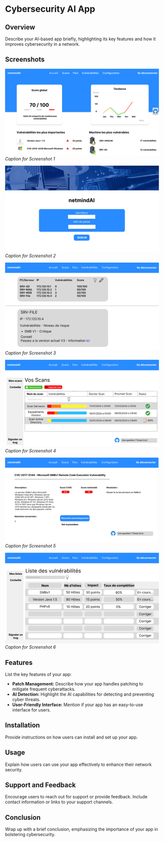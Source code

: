 # Cybersecurity AI App

## Overview

Describe your AI-based app briefly, highlighting its key features and how it improves cybersecurity in a network.

## Screenshots

![Screenshot 1](image/HomepageDashboard.png)
*Caption for Screenshot 1*

![Screenshot 2](image/LoginPage.png)
*Caption for Screenshot 2*

![Screenshot 3](image/ITinfrastructure.png)
*Caption for Screenshot 3*

![Screenshot 4](image/ScanList.png)
*Caption for Screenshot 4*

![Screenshot 5](image/VulnerabilityDetail.png)
*Caption for Screenshot 5*

![Screenshot 6](image/VulnerabilityList.png)
*Caption for Screenshot 6*

## Features

List the key features of your app:

- **Patch Management:** Describe how your app handles patching to mitigate frequent cyberattacks.
- **AI Detection:** Highlight the AI capabilities for detecting and preventing cyber threats.
- **User-Friendly Interface:** Mention if your app has an easy-to-use interface for users.

## Installation

Provide instructions on how users can install and set up your app.

## Usage

Explain how users can use your app effectively to enhance their network security.

## Support and Feedback

Encourage users to reach out for support or provide feedback. Include contact information or links to your support channels.

## Conclusion

Wrap up with a brief conclusion, emphasizing the importance of your app in bolstering cybersecurity.
